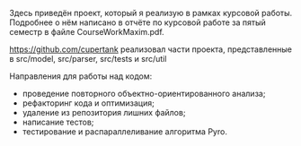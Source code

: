 Здесь приведён проект, который я реализую в рамках курсовой работы. Подробнее о нём написано в отчёте по курсовой работе за пятый семестр в файле CourseWorkMaxim.pdf.

https://github.com/cupertank реализовал части проекта, представленные в src/model, src/parser, src/tests и src/util

Направления для работы над кодом:
  - проведение повторного объектно-ориентированного анализа;
  - рефакторинг кода и оптимизация;
  - удаление из репозитория лишних файлов;
  - написание тестов;
  - тестирование и распараллеливание алгоритма Pyro.
